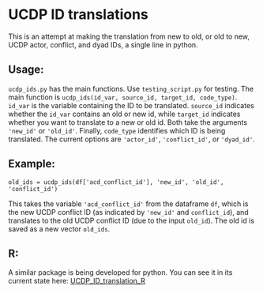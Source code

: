 # UCDP ID translations

This is an attempt at making the translation from new to old, or old to new,
UCDP actor, conflict, and dyad IDs, a single line in python.

## Usage:
`ucdp_ids.py` has the main functions. Use `testing_script.py` for testing. The
main function is `ucdp_ids(id_var, source_id, target_id, code_type)`. `id_var`
is the variable containing the ID to be translated. `source_id` indicates
whether the `id_var` contains an old or new id, while `target_id` indicates
whether you want to translate to a new or old id. Both take the arguments
`'new_id'` or `'old_id'`. Finally, `code_type` identifies which ID is being
translated. The current options are `'actor_id'`, `'conflict_id'`, or
`'dyad_id'`.

## Example:
`old_ids = ucdp_ids(df['acd_conflict_id'], 'new_id', 'old_id', 'conflict_id')`

This takes the variable `'acd_conflict_id'` from the dataframe `df`, which is
the new UCDP conflict ID (as indicated by `'new_id'` and `conflict_id`),
and translates to the old UCDP conflict ID (due to the input `old_id`). The
old id is saved as a new vector `old_ids`.

## R:
A similar package is being developed for python. You can see it in its current
state here: [UCDP_ID_translation_R](https://github.com/newton-c/UCDP_ID_translation_R)
